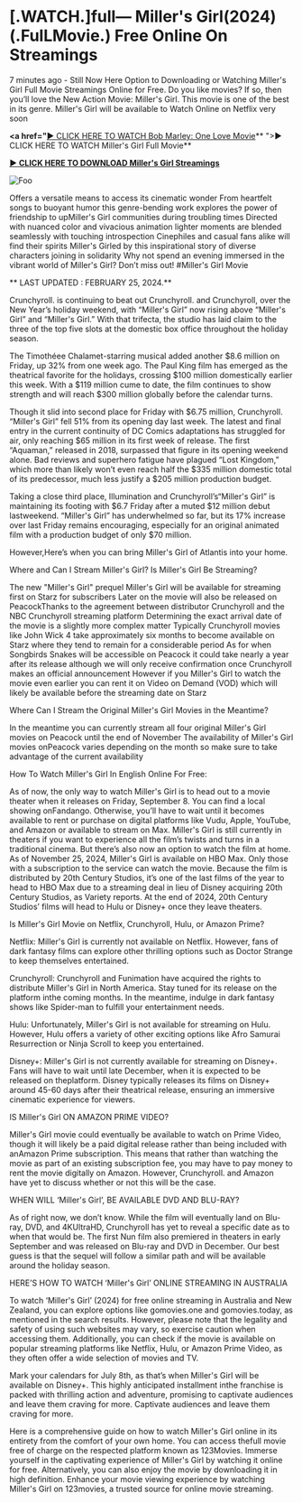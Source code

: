 <h1>[.WATCH.]full— Miller's Girl(2024) (.FulLMovie.) Free Online On Streamings</h1>

7 minutes ago - Still Now Here Option to Downloading or Watching Miller's Girl Full Movie Streamings Online for Free. Do you like movies? If so, then you’ll love the New Action Movie: Miller's Girl. This movie is one of the best in its genre. Miller's Girl will be available to Watch Online on Netflix very soon

**<a href="**<a href="https://filmstreams.xyz/en/movie/802219/bob-marley-one-love">► CLICK HERE TO WATCH Bob Marley: One Love
 Movie</a>**
">► CLICK HERE TO WATCH Miller's Girl Full Movie</a>**

**<a href="https://stream.evmovies.com/movie/1026436/millers-girl">► CLICK HERE TO DOWNLOAD Miller's Girl Streamings</a>**

<animated-image data-catalyst=""><a href="https://stream.evmovies.com/movie/1026436/millers-girl" rel="nofollow" data-target="animated-image.originalLink"><img src="https://camo.githubusercontent.com/917e6ed5c302499242165dcc02bdbce85c075fd21b35918eb9c0b771855261b8/68747470733a2f2f7374617469632e7769787374617469632e636f6d2f6d656469612f6232343966395f61646163386637306662336634356238383639313639366337376465313866337e6d76322e676966" alt="Foo" data-canonical-src="https://static.wixstatic.com/media/b249f9_adac8f70fb3f45b88691696c77de18f3~mv2.gif" style="max-width: 100%; display: inline-block;" data-target="animated-image.originalImage"></a>

Offers a versatile means to access its cinematic wonder From heartfelt songs to buoyant humor this genre-bending work explores the power of friendship to upMiller's Girl communities during troubling times Directed with nuanced color and vivacious animation lighter moments are blended seamlessly with touching introspection Cinephiles and casual fans alike will find their spirits Miller's Girled by this inspirational story of diverse characters joining in solidarity Why not spend an evening immersed in the vibrant world of Miller's Girl? Don’t miss out! #Miller's Girl Movie

** LAST UPDATED : FEBRUARY 25, 2024.**

Crunchyroll. is continuing to beat out Crunchyroll. and Crunchyroll, over the New Year’s holiday weekend, with “Miller's Girl” now rising above “Miller's Girl” and “Miller's Girl.” With that trifecta, the studio has laid claim to the three of the top five slots at the domestic box office throughout the holiday season.

The Timothéee Chalamet-starring musical added another $8.6 million on Friday, up 32% from one week ago. The Paul King film has emerged as the theatrical favorite for the holidays, crossing $100 million domestically earlier this week. With a $119 million cume to date, the film continues to show strength and will reach $300 million globally before the calendar turns.

Though it slid into second place for Friday with $6.75 million, Crunchyroll. “Miller's Girl” fell 51% from its opening day last week. The latest and final entry in the current continuity of DC Comics adaptations has struggled for air, only reaching $65 million in its first week of release. The first “Aquaman,” released in 2018, surpassed that figure in its opening weekend alone. Bad reviews and superhero fatigue have plagued “Lost Kingdom,” which more than likely won’t even reach half the $335 million domestic total of its predecessor, much less justify a $205 million production budget.

Taking a close third place, Illumination and Crunchyroll’s“Miller's Girl” is maintaining its footing with $6.7 Friday after a muted $12 million debut lastweekend. “Miller's Girl” has underwhelmed so far, but its 17% increase over last Friday remains encouraging, especially for an original animated film with a production budget of only $70 million.

However,Here’s when you can bring Miller's Girl of Atlantis into your home.

Where and Can I Stream Miller's Girl? Is Miller's Girl Be Streaming?

The new "Miller's Girl" prequel Miller's Girl will be available for streaming first on Starz for subscribers Later on the movie will also be released on PeacockThanks to the agreement between distributor Crunchyroll and the NBC Crunchyroll streaming platform Determining the exact arrival date of the movie is a slightly more complex matter Typically Crunchyroll movies like John Wick 4 take approximately six months to become available on Starz where they tend to remain for a considerable period As for when Songbirds Snakes will be accessible on Peacock it could take nearly a year after its release although we will only receive confirmation once Crunchyroll makes an official announcement However if you Miller's Girl to watch the movie even earlier you can rent it on Video on Demand (VOD) which will likely be available before the streaming date on Starz

Where Can I Stream the Original Miller's Girl Movies in the Meantime?

In the meantime you can currently stream all four original Miller's Girl movies on Peacock until the end of November The availability of Miller's Girl movies onPeacock varies depending on the month so make sure to take advantage of the current availability

How To Watch Miller's Girl In English Online For Free:

As of now, the only way to watch Miller's Girl is to head out to a movie theater when it releases on Friday, September 8. You can find a local showing onFandango. Otherwise, you’ll have to wait until it becomes available to rent or purchase on digital platforms like Vudu, Apple, YouTube, and Amazon or available to stream on Max. Miller's Girl is still currently in theaters if you want to experience all the film’s twists and turns in a traditional cinema. But there’s also now an option to watch the film at home. As of November 25, 2024, Miller's Girl is available on HBO Max. Only those with a subscription to the service can watch the movie. Because the film is distributed by 20th Century Studios, it’s one of the last films of the year to head to HBO Max due to a streaming deal in lieu of Disney acquiring 20th Century Studios, as Variety reports. At the end of 2024, 20th Century Studios’ films will head to Hulu or Disney+ once they leave theaters.

Is Miller's Girl Movie on Netflix, Crunchyroll, Hulu, or Amazon Prime?

Netflix: Miller's Girl is currently not available on Netflix. However, fans of dark fantasy films can explore other thrilling options such as Doctor Strange to keep themselves entertained.

Crunchyroll: Crunchyroll and Funimation have acquired the rights to distribute Miller's Girl in North America. Stay tuned for its release on the platform inthe coming months. In the meantime, indulge in dark fantasy shows like Spider-man to fulfill your entertainment needs.

Hulu: Unfortunately, Miller's Girl is not available for streaming on Hulu. However, Hulu offers a variety of other exciting options like Afro Samurai Resurrection or Ninja Scroll to keep you entertained.

Disney+: Miller's Girl is not currently available for streaming on Disney+. Fans will have to wait until late December, when it is expected to be released on theplatform. Disney typically releases its films on Disney+ around 45-60 days after their theatrical release, ensuring an immersive cinematic experience for viewers.

IS Miller's Girl ON AMAZON PRIME VIDEO?

Miller's Girl movie could eventually be available to watch on Prime Video, though it will likely be a paid digital release rather than being included with anAmazon Prime subscription. This means that rather than watching the movie as part of an existing subscription fee, you may have to pay money to rent the movie digitally on Amazon. However, Crunchyroll. and Amazon have yet to discuss whether or not this will be the case.

WHEN WILL ‘Miller's Girl’, BE AVAILABLE DVD AND BLU-RAY?

As of right now, we don’t know. While the film will eventually land on Blu-ray, DVD, and 4KUltraHD, Crunchyroll has yet to reveal a specific date as to when that would be. The first Nun film also premiered in theaters in early September and was released on Blu-ray and DVD in December. Our best guess is that the sequel will follow a similar path and will be available around the holiday season.

HERE’S HOW TO WATCH ‘Miller's Girl’ ONLINE STREAMING IN AUSTRALIA

To watch ‘Miller's Girl’ (2024) for free online streaming in Australia and New Zealand, you can explore options like gomovies.one and gomovies.today, as mentioned in the search results. However, please note that the legality and safety of using such websites may vary, so exercise caution when accessing them. Additionally, you can check if the movie is available on popular streaming platforms like Netflix, Hulu, or Amazon Prime Video, as they often offer a wide selection of movies and TV.

Mark your calendars for July 8th, as that’s when Miller's Girl will be available on Disney+. This highly anticipated installment inthe franchise is packed with thrilling action and adventure, promising to captivate audiences and leave them craving for more. Captivate audiences and leave them craving for more.

Here is a comprehensive guide on how to watch Miller's Girl online in its entirety from the comfort of your own home. You can access thefull movie free of charge on the respected platform known as 123Movies. Immerse yourself in the captivating experience of Miller's Girl by watching it online for free. Alternatively, you can also enjoy the movie by downloading it in high definition. Enhance your movie viewing experience by watching Miller's Girl on 123movies, a trusted source for online movie streaming.
